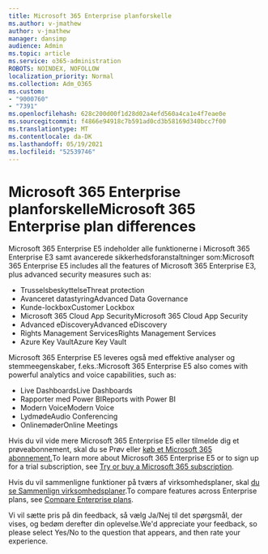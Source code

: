 ```yaml
---
title: Microsoft 365 Enterprise planforskelle
ms.author: v-jmathew
author: v-jmathew
manager: dansimp
audience: Admin
ms.topic: article
ms.service: o365-administration
ROBOTS: NOINDEX, NOFOLLOW
localization_priority: Normal
ms.collection: Adm_O365
ms.custom:
- "9000760"
- "7391"
ms.openlocfilehash: 628c200d00f1d28d02a4efd560a4ca1e4f7eae0e
ms.sourcegitcommit: f4866e94918c7b591ad0cd3b58169d340bcc7f00
ms.translationtype: MT
ms.contentlocale: da-DK
ms.lasthandoff: 05/19/2021
ms.locfileid: "52539746"
---
```

# <a name="microsoft-365-enterprise-plan-differences"></a><span data-ttu-id="e5bb4-102">Microsoft 365 Enterprise planforskelle</span><span class="sxs-lookup"><span data-stu-id="e5bb4-102">Microsoft 365 Enterprise plan differences</span></span>

<span data-ttu-id="e5bb4-103">Microsoft 365 Enterprise E5 indeholder alle funktionerne i Microsoft 365 Enterprise E3 samt avancerede sikkerhedsforanstaltninger som:</span><span class="sxs-lookup"><span data-stu-id="e5bb4-103">Microsoft 365 Enterprise E5 includes all the features of Microsoft 365 Enterprise E3, plus advanced security measures such as:</span></span>

- <span data-ttu-id="e5bb4-104">Trusselsbeskyttelse</span><span class="sxs-lookup"><span data-stu-id="e5bb4-104">Threat protection</span></span>
- <span data-ttu-id="e5bb4-105">Avanceret datastyring</span><span class="sxs-lookup"><span data-stu-id="e5bb4-105">Advanced Data Governance</span></span>
- <span data-ttu-id="e5bb4-106">Kunde-lockbox</span><span class="sxs-lookup"><span data-stu-id="e5bb4-106">Customer Lockbox</span></span>
- <span data-ttu-id="e5bb4-107">Microsoft 365 Cloud App Security</span><span class="sxs-lookup"><span data-stu-id="e5bb4-107">Microsoft 365 Cloud App Security</span></span>
- <span data-ttu-id="e5bb4-108">Advanced eDiscovery</span><span class="sxs-lookup"><span data-stu-id="e5bb4-108">Advanced eDiscovery</span></span>
- <span data-ttu-id="e5bb4-109">Rights Management Services</span><span class="sxs-lookup"><span data-stu-id="e5bb4-109">Rights Management Services</span></span>
- <span data-ttu-id="e5bb4-110">Azure Key Vault</span><span class="sxs-lookup"><span data-stu-id="e5bb4-110">Azure Key Vault</span></span>

<span data-ttu-id="e5bb4-111">Microsoft 365 Enterprise E5 leveres også med effektive analyser og stemmeegenskaber, f.eks.:</span><span class="sxs-lookup"><span data-stu-id="e5bb4-111">Microsoft 365 Enterprise E5 also comes with powerful analytics and voice capabilities, such as:</span></span>

- <span data-ttu-id="e5bb4-112">Live Dashboards</span><span class="sxs-lookup"><span data-stu-id="e5bb4-112">Live Dashboards</span></span>
- <span data-ttu-id="e5bb4-113">Rapporter med Power BI</span><span class="sxs-lookup"><span data-stu-id="e5bb4-113">Reports with Power BI</span></span>
- <span data-ttu-id="e5bb4-114">Modern Voice</span><span class="sxs-lookup"><span data-stu-id="e5bb4-114">Modern Voice</span></span>
- <span data-ttu-id="e5bb4-115">Lydmøde</span><span class="sxs-lookup"><span data-stu-id="e5bb4-115">Audio Conferencing</span></span>
- <span data-ttu-id="e5bb4-116">Onlinemøder</span><span class="sxs-lookup"><span data-stu-id="e5bb4-116">Online Meetings</span></span>

<span data-ttu-id="e5bb4-117">Hvis du vil vide mere Microsoft 365 Enterprise E5 eller tilmelde dig et prøveabonnement, skal du se Prøv eller [køb et Microsoft 365 abonnement.](https://go.microsoft.com/fwlink/?linkid=2099673)</span><span class="sxs-lookup"><span data-stu-id="e5bb4-117">To learn more about Microsoft 365 Enterprise E5 or to sign up for a trial subscription, see [Try or buy a Microsoft 365 subscription](https://go.microsoft.com/fwlink/?linkid=2099673).</span></span>

<span data-ttu-id="e5bb4-118">Hvis du vil sammenligne funktioner på tværs af virksomhedsplaner, skal [du se Sammenlign virksomhedsplaner](https://go.microsoft.com/fwlink/?linkid=2097200).</span><span class="sxs-lookup"><span data-stu-id="e5bb4-118">To compare features across Enterprise plans, see [Compare Enterprise plans](https://go.microsoft.com/fwlink/?linkid=2097200).</span></span>

<span data-ttu-id="e5bb4-119">Vi vil sætte pris på din feedback, så vælg Ja/Nej til det spørgsmål, der vises, og bedøm derefter din oplevelse.</span><span class="sxs-lookup"><span data-stu-id="e5bb4-119">We'd appreciate your feedback, so please select Yes/No to the question that appears, and then rate your experience.</span></span>
